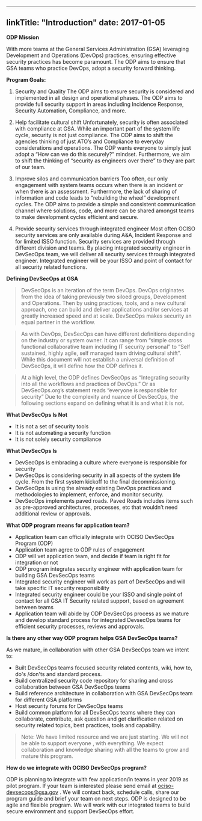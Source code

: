 
---
linkTitle: "Introduction"
date: 2017-01-05
---

**ODP Mission**

With more teams at the General Services Administration (GSA) leveraging Development and Operations (DevOps) practices, ensuring effective security practices has become paramount. The ODP aims to ensure that GSA teams who practice DevOps, adopt a security forward thinking.

**Program Goals:**

1. Security and Quality 
The ODP aims to ensure security is considered and implemented in all design and operational phases. The ODP aims to provide full security support in areas including Incidence Response, Security Automation, Compliance, and more.

2. Help facilitate cultural shift
Unfortunately, security is often associated with compliance at GSA. While an important part of the system life cycle, security is not just compliance. The ODP aims to shift the agencies thinking of just ATO’s and Compliance to everyday considerations and operations. The ODP wants everyone to simply just adopt a “How can we do this securely?” mindset. Furthermore, we aim to shift the thinking of “security as engineers over there” to they are part of our team. 

3. Improve silos and communication barriers
Too often, our only engagement with system teams occurs when there is an incident or when there is an assessment. Furthermore, the lack of sharing of information and code leads to “rebuilding the wheel” development cycles. The ODP aims to provide a simple and consistent communication channel where solutions, code, and more can be shared amongst teams to make development cycles efficient and secure. 

4. Provide security services through integrated engineer
Most often OCISO security services are only available during A&A, Incident Response and for limited ISSO function. Security services are provided through different division and teams. By placing integrated security engineer in DevSecOps team, we will deliver all security services through integrated engineer. Integrated engineer will be your ISSO and point of contact for all security related functions. 



**Defining DevSecOps at GSA**

> DevSecOps is an iteration of the term DevOps. DevOps originates from the idea of taking previously two siloed groups, Development and Operations. Then by using practices, tools, and a new cultural approach, one can build and deliver applications and/or services at greatly increased speed and at scale. DevSecOps makes security an equal partner in the workflow. 


> As with DevOps, DevSecOps can have different definitions depending on the industry or system owner. It can range from “simple cross functional collaborative team including IT security personal” to “Self sustained, highly agile, self managed team driving cultural shift”. While this document will not establish a universal definition of DevSecOps, it will define how the ODP defines it.


> At a high level, the ODP defines DevSecOps as “Integrating security into all the workflows and practices of DevOps.” Or as DevSecOps.org’s statement reads “everyone is responsible for security” Due to the complexity and nuance of DevSecOps, the following sections expand on defining what it is and what it is not. 

 

**What DevSecOps Is Not**

* It is not a set of security tools
* It is not automating a security function
* It is not solely security compliance

**What DevSecOps Is**
* DevSecOps is embracing a culture where everyone is responsible for security
* DevSecOps is considering security in all aspects of the system life cycle. From the first system kickoff to the final decommissioning.
* DevSecOps is using the already existing DevOps practices and methodologies to implement, enforce, and monitor security.
* DevSecOps implements paved roads. Paved Roads includes items such as pre-approved architectures, processes, etc that wouldn’t need additional review or approvals.


**What ODP program means for application team?**
* Application team can officially integrate with OCISO DevSecOps Program (ODP)
* Application team agree to ODP rules of engagement
* ODP will vet application team, and decide if team is right fit for integration or not
* ODP program integrates security engineer with application team for building GSA DevSecOps teams
* Integrated security engineer will work as part of DevSecOps and will take specific IT security responsibility
* Integrated security engineer could be your ISSO and single point of contact for all GSA IT Security related support, based on agreement between teams
* Application team will abide by ODP DevSecOps process as we mature and develop standard process for integrated DevsecOps teams for efficient security processes, reviews and approvals. 

**Is there any other way ODP program helps GSA DevSecOps teams?**

As we mature,  in collaboration with other GSA DevSecOps team we intent to:

* Built DevSecOps teams focused security related contents, wiki, how to, do's /don'ts and standard process.
* Build centralized security code repository for sharing and cross collaboration between GSA DevSecOps teams
* Build reference architecture in collaboration with GSA DevSecOps team for different GSA platforms 
* Host security forums for DevSecOps teams 
* Build common platform for all DevSecOps teams where they can collaborate, contribute, ask question and get clarification related on security related topics, best practices, tools and capability.

> Note: We have limited resource and we are just starting. We will not be able to support everyone , with everything. We expect collaboration and knowledge sharing with all the teams to grow and mature this program.

**How do we integrate with OCISO DevSecOps program?**

ODP is planning to integrate with few application/in teams in year 2019 as pilot program. If your team is interested please send email at ociso-devsecops@gsa.gov . We will contact back, schedule calls, share our program  guide and brief your team on next steps. ODP is designed to be  agile and flexible program. We will work with our integrated teams to build secure environment and support DevSecOps effort.

